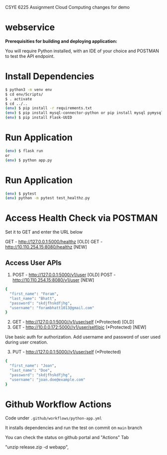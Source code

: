 CSYE 6225 Assignment Cloud Computing
changes for demo 
# webservice 
<b> Prerequisities for building and deploying application: </b>

You will require Python installed, with an IDE of your choice and POSTMAN to test the API endpoint.
# Install Dependencies

```bash
$ python3 -m venv env
$ cd env/Scripts/
$ . activate
$ cd ../..
(env) $ pip install -r requirements.txt
(env) $ pip install mysql-connector-python or pip install mysql pymysql
(env) $ pip install Flask-UUID
```

# Run Application

```bash
(env) $ flask run
or
(env) $ python app.py
```

# Run Application

```bash
(env) $ pytest
(env) python -m pytest test_healthz.py
```

# Access Health Check via POSTMAN

Set it to GET and enter the URL below

GET - http://127.0.0.1:5000/healthz [OLD]
GET - http://10.110.254.15:8080/healthz [NEW]

## Access User APIs

1. POST - http://127.0.0.1:5000/v1/user [OLD]
   POST - http://10.110.254.15:8080/v1/user [NEW]

```bash
{
  "first_name": "Foram",
  "last_name": "Bhatt",
  "password": "skdjfhskdfjhg",
  "username": "forambhatt1013@gmail.com"
}
```

2. GET - http://127.0.0.1:5000//v1/user/self (*Protected) [OLD]
2. GET - http://10.0.0.172:5000//v1/user/self/pic (*Protected) [NEW]


Use basic auth for authorization. Add username and password of user used during user creation.

3. PUT - http://127.0.0.1:5000//v1/user/self (*Protected)

```bash
{
  "first_name": "Joan",
  "last_name": "Doe",
  "password": "skdjfhskdfjhg",
  "username": "joan.doe@example.com"
}
```

# Github Workflow Actions

Code under `.github/workflows/python-app.yml`

It installs dependencies and run the test on commit on `main` branch

You can check the status on github portal and "Actions" Tab


"unzip release.zip -d webapp",

